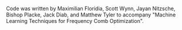 Code was written by Maximilian Floridia, Scott Wynn, Jayan Nitzsche, Bishop Placke, Jack Diab, and Matthew Tyler to accompany "Machine Learning Techniques for Frequency Comb Optimization".
